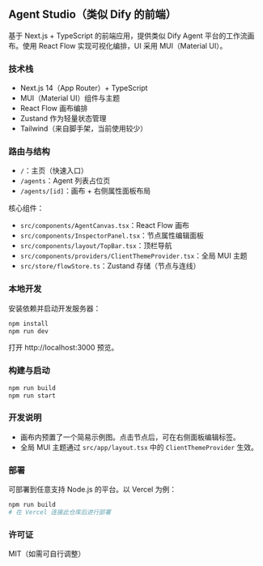 ## Agent Studio（类似 Dify 的前端）

基于 Next.js + TypeScript 的前端应用，提供类似 Dify Agent 平台的工作流画布。使用 React Flow 实现可视化编排，UI 采用 MUI（Material UI）。

### 技术栈
- Next.js 14（App Router）+ TypeScript
- MUI（Material UI）组件与主题
- React Flow 画布编排
- Zustand 作为轻量状态管理
- Tailwind（来自脚手架，当前使用较少）

### 路由与结构
- `/`：主页（快速入口）
- `/agents`：Agent 列表占位页
- `/agents/[id]`：画布 + 右侧属性面板布局

核心组件：
- `src/components/AgentCanvas.tsx`：React Flow 画布
- `src/components/InspectorPanel.tsx`：节点属性编辑面板
- `src/components/layout/TopBar.tsx`：顶栏导航
- `src/components/providers/ClientThemeProvider.tsx`：全局 MUI 主题
- `src/store/flowStore.ts`：Zustand 存储（节点与连线）

### 本地开发
安装依赖并启动开发服务器：
```bash
npm install
npm run dev
```
打开 http://localhost:3000 预览。

### 构建与启动
```bash
npm run build
npm run start
```

### 开发说明
- 画布内预置了一个简易示例图。点击节点后，可在右侧面板编辑标签。
- 全局 MUI 主题通过 `src/app/layout.tsx` 中的 `ClientThemeProvider` 生效。

### 部署
可部署到任意支持 Node.js 的平台。以 Vercel 为例：
```bash
npm run build
# 在 Vercel 连接此仓库后进行部署
```

### 许可证
MIT（如需可自行调整）
